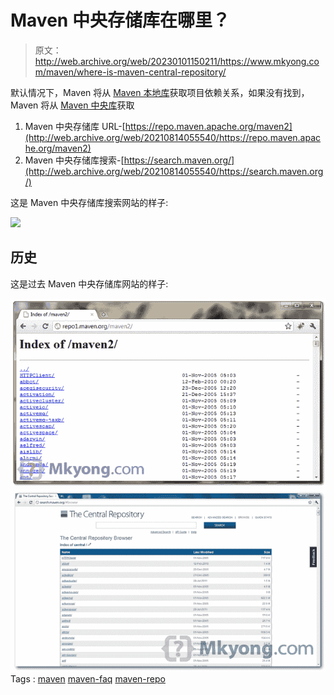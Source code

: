 # Maven 中央存储库在哪里？

> 原文：<http://web.archive.org/web/20230101150211/https://www.mkyong.com/maven/where-is-maven-central-repository/>

默认情况下，Maven 将从 [Maven 本地库](http://web.archive.org/web/20210814055540/https://www.mkyong.com/maven/where-is-maven-local-repository/)获取项目依赖关系，如果没有找到，Maven 将从 [Maven 中央库](http://web.archive.org/web/20210814055540/https://search.maven.org/)获取

1.  Maven 中央存储库 URL-[https://repo.maven.apache.org/maven2](http://web.archive.org/web/20210814055540/https://repo.maven.apache.org/maven2)
2.  Maven 中央存储库搜索-[https://search.maven.org/](http://web.archive.org/web/20210814055540/https://search.maven.org/)

这是 Maven 中央存储库搜索网站的样子:

![](img/516e51e530c8cc17c24c3320a05ca21b.png)

## 历史

这是过去 Maven 中央存储库网站的样子:

![Maven center repository](img/569e3ec257368cb7f6017d85945e36ec.png "maven-center-repository")![maven center repository search](img/2f5980f271e021771a1eabcaca5332b3.png "maven-center-repository-search")Tags : [maven](http://web.archive.org/web/20210814055540/https://mkyong.com/tag/maven/) [maven-faq](http://web.archive.org/web/20210814055540/https://mkyong.com/tag/maven-faq/) [maven-repo](http://web.archive.org/web/20210814055540/https://mkyong.com/tag/maven-repo/)<input type="hidden" id="mkyong-current-postId" value="965">